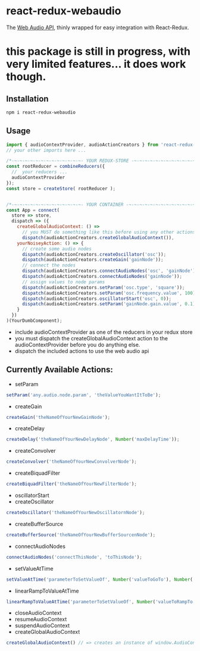 # react-redux-webaudio

The [Web Audio API](https://developer.mozilla.org/en-US/docs/Web/API/Web_Audio_API), thinly wrapped for easy integration with React-Redux.

# this package is still in progress, with very limited features... it does work though.

## Installation
```bash
npm i react-redux-webaudio
```

## Usage

```javascript
import { audioContextProvider, audioActionCreators } from 'react-redux-webaudio';
// your other imports here ...

/*-~-~-~-~-~-~-~-~-~-~-~-~-~- YOUR REDUX-STORE -~-~-~-~-~-~-~-~-~-~-~-~-~-*/
const rootReducer = combineReducers({
  //  your reducers ...
  audioContextProvider
});
const store = createStore( rootReducer );


/*-~-~-~-~-~-~-~-~-~-~-~-~-~- YOUR CONTAINER -~-~-~-~-~-~-~-~-~-~-~-~-~-*/
const App = connect(
  store => store,
  dispatch => ({
    createGlobalAudioContext: () =>
      // you MUST do something like this before using any other actions!!
      dispatch(audioActionCreators.createGlobalAudioContext()),
    yourNoiseyAction: () => {
      // create some audio nodes
      dispatch(audioActionCreators.createOscillator('osc'));
      dispatch(audioActionCreators.createGain('gainNode'));
      // connect the nodes
      dispatch(audioActionCreators.connectAudioNodes('osc', 'gainNode'));
      dispatch(audioActionCreators.connectAudioNodes('gainNode'));
      // assign values to node params
      dispatch(audioActionCreators.setParam('osc.type', 'square'));
      dispatch(audioActionCreators.setParam('osc.frequency.value', 100));
      dispatch(audioActionCreators.oscillatorStart('osc', 0));
      dispatch(audioActionCreators.setParam('gainNode.gain.value', 0.1));
    }
  })
)(YourDumbComponent);
```
* include audioContextProvider as one of the reducers in your redux store
* you must dispatch the createGlobalAudioContext action to the audioContextProvider before you do anything else.
* dispatch the included actions to use the web audio api

## Currently Available Actions:
* setParam
```javascript
setParam('any.audio.node.param', 'theValueYouWantItToBe');
```
* createGain
```javascript
createGain('theNameOfYourNewGainNode');
```
* createDelay
```javascript
createDelay('theNameOfYourNewDelayNode', Number('maxDelayTime'));
```
* createConvolver
```javascript
createConvolver('theNameOfYourNewConvolverNode');
```
* createBiquadFilter
```javascript
createBiquadFilter('theNameOfYourNewFilterNode');
```
* oscillatorStart
* createOscillator
```javascript
createOscillator('theNameOfYourNewOscillatornNode');
```
* createBufferSource
```javascript
createBufferSource('theNameOfYourNewBufferSourcenNode');
```
* connectAudioNodes
```javascript
connectAudioNodes('connectThisNode', 'toThisNode');
```
* setValueAtTime
```javascript
setValueAtTime('parameterToSetValueOf', Number('valueToGoTo'), Number('timeToSetValueAt'));
```
* linearRampToValueAtTime
```javascript
linearRampToValueAtTime('parameterToSetValueOf', Number('valueToRampTo'), Number('timeToReachEndOfRamp'));
```
* closeAudioContext
* resumeAudioContext
* suspendAudioContext
* createGlobalAudioContext
```javascript
createGlobalAudioContext() // => creates an instance of window.AudioContext
```
